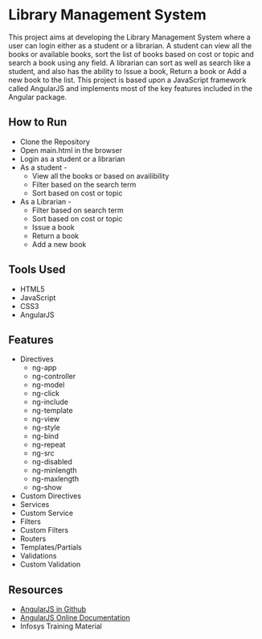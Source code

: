 # Library Management System

This project aims at developing the Library Management System where a user can login either as a student or a librarian. A student can view all the books or available books, sort the list of books based on cost or topic and search a book using any field. A librarian can sort as well as search like a student, and also has the ability to Issue a book, Return a book or Add a new book to the list. This project is based upon a JavaScript framework called AngularJS and implements most of the key features included in the Angular package.

## How to Run

- Clone the Repository
- Open main.html in the browser
- Login as a student or a librarian
- As a student -
	* View all the books or based on availibility
	* Filter based on the search term
	* Sort based on cost or topic
- As a Librarian -
	* Filter based on search term
	* Sort based on cost or topic
	* Issue a book
	* Return a book
	* Add a new book

## Tools Used

- HTML5
- JavaScript
- CSS3
- AngularJS

## Features

- Directives
	* ng-app
	* ng-controller
	* ng-model
	* ng-click
	* ng-include
	* ng-template
	* ng-view
	* ng-style
	* ng-bind
	* ng-repeat
	* ng-src
	* ng-disabled
	* ng-minlength
	* ng-maxlength
	* ng-show
- Custom Directives
- Services
- Custom Service
- Filters
- Custom Filters
- Routers
- Templates/Partials
- Validations
- Custom Validation

## Resources

- [AngularJS in Github](https://github.com/angular)
- [AngularJS Online Documentation](https://docs.angularjs.org/guide/)
- Infosys Training Material